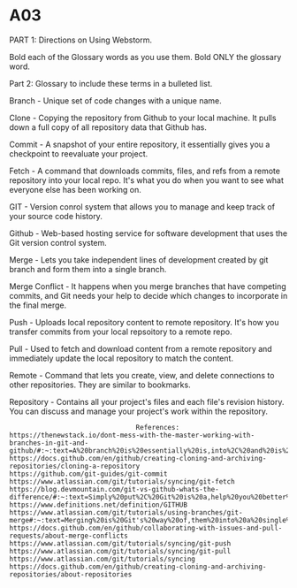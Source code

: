 # A03
PART 1: Directions on Using Webstorm.

Bold each of the Glossary words as you use them.  Bold ONLY the glossary word.

 

Part 2: Glossary to include these terms in a bulleted list.

Branch - Unique set of code changes with a unique name. 

Clone - Copying the repository from Github to your local machine. It pulls down a full copy of all repository data that Github has.

Commit - A snapshot of your entire repository, it essentially gives you a checkpoint to reevaluate your project. 

Fetch - A command that downloads commits, files, and refs from a remote repository into your local repo. It's what you do when you want to see what everyone else has been working on. 

GIT - Version conrol system that allows you to manage and keep track of your source code history. 

Github - Web-based hosting service for software development that uses the Git version control system.

Merge - Lets you take independent lines of development created by git branch and form them into a single branch.

Merge Conflict - It happens when you merge branches that have competing commits, and Git needs your help to decide which changes to incorporate in the final merge.

Push - Uploads local repository content to remote repository. It's how you transfer commits from your local repsoitory to a remote repo.

Pull - Used to fetch and download content from a remote repository and immediately update the local repository to match the content. 

Remote - Command that lets you create, view, and delete connections to other repositories. They are similar to bookmarks. 

Repository - Contains all your project's files and each file's revision history. You can discuss and manage your project's work within the repository. 

                                    
                                    References:
    https://thenewstack.io/dont-mess-with-the-master-working-with-branches-in-git-and-github/#:~:text=A%20branch%20is%20essentially%20is,into%2C%20and%20is%20called%20master.
    https://docs.github.com/en/github/creating-cloning-and-archiving-repositories/cloning-a-repository
    https://github.com/git-guides/git-commit
    https://www.atlassian.com/git/tutorials/syncing/git-fetch
    https://blog.devmountain.com/git-vs-github-whats-the-difference/#:~:text=Simply%20put%2C%20Git%20is%20a,help%20you%20better%20manage%20them.
    https://www.definitions.net/definition/GITHUB
    https://www.atlassian.com/git/tutorials/using-branches/git-merge#:~:text=Merging%20is%20Git's%20way%20of,them%20into%20a%20single%20branch.&text=The%20current%20branch%20will%20be,branch%20will%20be%20completely%20unaffected.
    https://docs.github.com/en/github/collaborating-with-issues-and-pull-requests/about-merge-conflicts
    https://www.atlassian.com/git/tutorials/syncing/git-push
    https://www.atlassian.com/git/tutorials/syncing/git-pull
    https://www.atlassian.com/git/tutorials/syncing
    https://docs.github.com/en/github/creating-cloning-and-archiving-repositories/about-repositories
